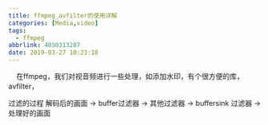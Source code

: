 ```yaml
---
title: ffmpeg_avfilter的使用详解
categories: [Media,video]
tags:
  - ffmpeg
abbrlink: 4030313287
date: 2019-03-27 10:23:18
---
```


&nbsp;&nbsp;&nbsp;&nbsp;在ffmpeg，我们对视音频进行一些处理，如添加水印，有个很方便的库，avfilter，

过滤的过程
解码后的画面 -> buffer过滤器 -> 其他过滤器 -> buffersink 过滤器 -> 处理好的画面